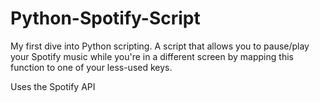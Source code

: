 # Python-Spotify-Script
My first dive into Python scripting. A script that allows you to pause/play your Spotify music while you're in a different screen by mapping this function to one of your less-used keys.

Uses the Spotify API
